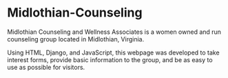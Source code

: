 # Midlothian-Counseling

Midlothian Counseling and Wellness Associates is a women owned and run counseling group located in Midlothian, Virginia.

Using HTML, Django, and JavaScript, this webpage was developed to take interest forms, provide basic information to the group, and be as easy to use as possible for visitors.
